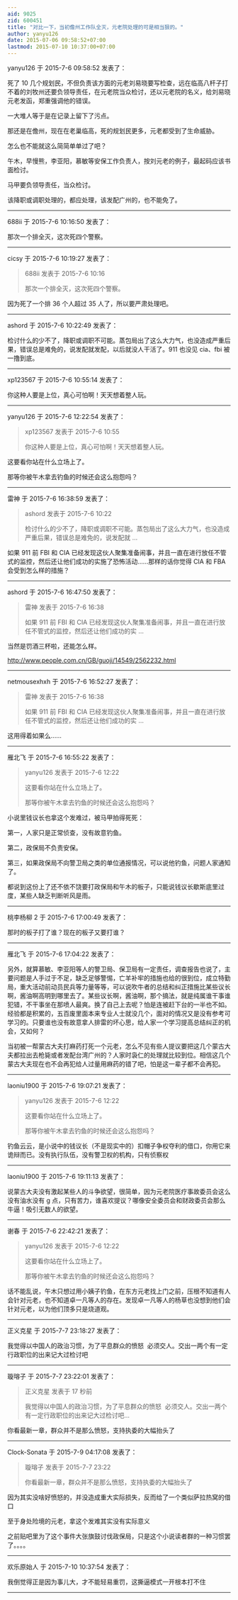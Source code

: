 ```yaml
---
aid: 9025
zid: 600451
title: "对比一下，当初儋州工作队全灭，元老院处理的可是相当狠的。"
author: yanyu126
date: 2015-07-06 09:58:52+07:00
lastmod: 2015-07-10 10:37:00+07:00
---
```


yanyu126 于 2015-7-6 09:58:52 发表了：

死了 10 几个规划民，不但负责该方面的元老刘易晓要写检查，远在临高八杆子打不着的刘牧州还要负领导责任，在元老院当众检讨，还以元老院的名义，给刘易晓元老发函，郑重强调他的错误。

一大堆人等于是在记录上留下了污点。

那还是在儋州，现在在老巢临高，死的规划民更多，元老都受到了生命威胁。

怎么也不能就这么简简单单过了吧？

午木，早慢熊，李亚阳，慕敏等安保工作负责人，按刘元老的例子，最起码应该书面检讨。

马甲要负领导责任，当众检讨。

该降职或调职处理的，都应处理，该发配广州的，也不能免了。

---

688ii 于 2015-7-6 10:16:50 发表了：

那次一个排全灭，这次死四个警察。

---

cicsy 于 2015-7-6 10:19:27 发表了：

> 688ii 发表于 2015-7-6 10:16
>
> 那次一个排全灭，这次死四个警察。

因为死了一个排 36 个人超过 35 人了，所以要严肃处理吧。

---

ashord 于 2015-7-6 10:22:49 发表了：

检讨什么的少不了，降职或调职不可能。蒸包局出了这么大力气，也没造成严重后果，错误总是难免的，说发配就发配，以后就没人干活了。911 也没见 cia、fbi 被一撸到底。

---

xp123567 于 2015-7-6 10:55:14 发表了：

你这种人要是上位，真心可怕啊！天天想着整人玩。

---

yanyu126 于 2015-7-6 12:22:54 发表了：

> xp123567 发表于 2015-7-6 10:55
>
> 你这种人要是上位，真心可怕啊！天天想着整人玩。

这要看你站在什么立场上了。

那等你被午木拿去钓鱼的时候还会这么抱怨吗？

---

雷神 于 2015-7-6 16:38:59 发表了：

> ashord 发表于 2015-7-6 10:22
>
> 检讨什么的少不了，降职或调职不可能。蒸包局出了这么大力气，也没造成严重后果，错误总是难免的，说发配就 ...

如果 911 前 FBI 和 CIA 已经发现这伙人聚集准备闹事，并且一直在进行放任不管式的监控，然后还让他们成功的实施了恐怖活动......那样的话你觉得 CIA 和 FBA 会受到怎么样的措施？

---

ashord 于 2015-7-6 16:47:50 发表了：

> 雷神 发表于 2015-7-6 16:38
>
> 如果 911 前 FBI 和 CIA 已经发现这伙人聚集准备闹事，并且一直在进行放任不管式的监控，然后还让他们成功的实 ...

当然是罚酒三杯啦，还能怎么样。

http://www.people.com.cn/GB/guoji/14549/2562232.html

---

netmousexhxh 于 2015-7-6 16:52:27 发表了：

> 雷神 发表于 2015-7-6 16:38
>
> 如果 911 前 FBI 和 CIA 已经发现这伙人聚集准备闹事，并且一直在进行放任不管式的监控，然后还让他们成功的实 ...

这用得着如果么……

---

雁北飞 于 2015-7-6 16:55:22 发表了：

> yanyu126 发表于 2015-7-6 12:22
>
> 这要看你站在什么立场上了。
>
> 那等你被午木拿去钓鱼的时候还会这么抱怨吗？

小说里钱议长也拿这个发难过，被马甲拍得死死：

第一，人家只是正常侦查，没有故意钓鱼。

第二，政保局不负责安保。

第三，如果政保局不向警卫局之类的单位通报情况，可以说他钓鱼，问题人家通知了。

都说到这份上了还不依不饶要打政保局和午木的板子，只能说钱议长歇斯底里过度，某些人缺乏判断听风是雨。

---

桃李杨柳 2 于 2015-7-6 17:00:49 发表了：

那时的板子打了谁？现在的板子又要打谁？

---

雁北飞 于 2015-7-6 17:04:22 发表了：

另外，就算慕敏、李亚阳等人的警卫局、保卫局有一定责任，调查报告也说了，主要问题是人手过于不足，缺乏足够警惕，亡羊补牢的措施也给的很到位，成立特勤局，重大活动前动员民兵等力量等等，可以说吹牛者的总结和纠正措施比某些议长啊，酱油啊高明到哪里去了。某些议长啊，酱油啊，那个搞法，就是纯属谁干事谁犯错，不干事坐在那喷人最爽。换了自己上去呢？怕是连被赶下台的一半也不如。经验都是积累的，五百废里面本来专业人士就没几个，面对的情况又是没有参考可学习的。只要谁也没有故意拿人排雷的坏心思，给人家一个学习提高总结纠正的机会，又如何？

当初被一帮蒙古大夫打麻药打死一个元老，怎么不见有些人提议要把这几个蒙古大夫都拉出去枪毙或者发配台湾广州的？人家时袅仁的处理就比较到位。相信这几个蒙古大夫现在也不会再犯给人过量用麻药的错了吧，怕是这一辈子都不会再犯。

---

laoniu1900 于 2015-7-6 19:07:21 发表了：

> yanyu126 发表于 2015-7-6 12:22
>
> 这要看你站在什么立场上了。
>
> 那等你被午木拿去钓鱼的时候还会这么抱怨吗？

钓鱼云云，是小说中的钱议长（不是现实中的）扣帽子争权夺利的借口，你用它来诡辩而已。没有执行队伍，没有警卫权的机构，只有侦察权

---

laoniu1900 于 2015-7-6 19:11:13 发表了：

说蒙古大夫没有激起某些人的斗争欲望，很简单，因为元老院医疗事故委员会这么没有油水没有 g 点，只有苦力，谁喜欢提议？哪像安全委员会和财政委员会那么牛逼！吸引无数人的欲望。

---

谢春 于 2015-7-6 22:42:21 发表了：

> yanyu126 发表于 2015-7-6 12:22
>
> 这要看你站在什么立场上了。
>
> 那等你被午木拿去钓鱼的时候还会这么抱怨吗？

话不能乱说，午木只想过用小姨子钓鱼，在东方元老找上门之前，压根不知道有人会针对元老，也不知道卓一凡等人的存在。发现卓一凡等人的杨草也没想到他们会针对元老，以为他们顶多只是烧道观。

---

正义克星 于 2015-7-7 23:18:27 发表了：

我觉得以中国人的政治习惯，为了平息群众的愤怒&nbsp;&nbsp;必须交人。交出一两个有一定行政职位的出来记大过检讨吧

---

璇瑢子 于 2015-7-7 23:22:01 发表了：

> 正义克星 发表于 17 秒前
>
> 我觉得以中国人的政治习惯，为了平息群众的愤怒&nbsp;&nbsp;必须交人。交出一两个有一定行政职位的出来记大过检讨吧...

你看最新一章，群众并不是那么愤怒，支持执委的大幅抬头了

---

Clock-Sonata 于 2015-7-9 04:17:08 发表了：

> 璇瑢子 发表于 2015-7-7 23:22
>
> 你看最新一章，群众并不是那么愤怒，支持执委的大幅抬头了

因为其实没啥好愤怒的，并没造成重大实际损失，反而给了一个类似萨拉热窝的借口

至于身处险境的元老，拿这个发难其实没有实际意义

之前贴吧里为了这个事件大张旗鼓讨伐政保局，只是这个小说读者群的一种习惯罢了。。。。

---

欢乐原始人 于 2015-7-10 10:37:54 发表了：

我倒觉得正是因为事儿大，才不能轻易重罚，这撕逼模式一开根本打不住

---

